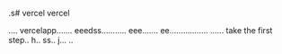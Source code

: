 .s# vercel
vercel

....
vercelapp.......
eeedss...........
eee.......
 ee.................
......
 take the first step..
h..
ss..
j...
..
